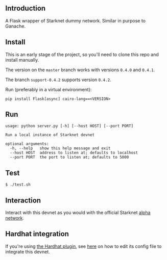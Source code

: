 ## Introduction
A Flask wrapper of Starknet dummy network. Similar in purpose to Ganache.

## Install

This is an early stage of the project, so you'll need to clone this repo and install manually.

The version on the `master` branch works with versions `0.4.0` and `0.4.1`.

The branch `support-0.4.2` supports version `0.4.2`.

Run (preferably in a virtual environment):
```
pip install Flask[async] cairo-lang==<VERSION>
```


## Run
```
usage: python server.py [-h] [--host HOST] [--port PORT]

Run a local instance of Starknet devnet

optional arguments:
  -h, --help   show this help message and exit
  --host HOST  address to listen at; defaults to localhost
  --port PORT  the port to listen at; defaults to 5000
```

## Test
```
$ ./test.sh
```

## Interaction
Interact with this devnet as you would with the official Starknet [alpha network](https://www.cairo-lang.org/docs/hello_starknet/amm.html?highlight=alpha#interaction-examples).

## Hardhat integration
If you're using [the Hardhat plugin](https://github.com/Shard-Labs/starknet-hardhat-plugin), see [here](https://github.com/Shard-Labs/starknet-hardhat-plugin#testing-network) on how to edit its config file to integrate this devnet.
